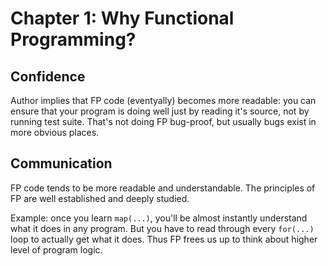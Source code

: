 # Chapter 1: Why Functional Programming?

## Confidence

Author implies that FP code (eventyally) becomes more readable: you can ensure that your program is doing well just by reading it's source, not by running test suite. That's not doing FP bug-proof, but usually bugs exist in more obvious places.

## Communication

FP code tends to be more readable and understandable. The principles of FP are well established and deeply studied.

Example: once you learn `map(...)`, you'll be almost instantly understand what it does in any program. But you have to read through every `for(...)` loop to actually get what it does. Thus FP frees us up to think about higher level of program logic.